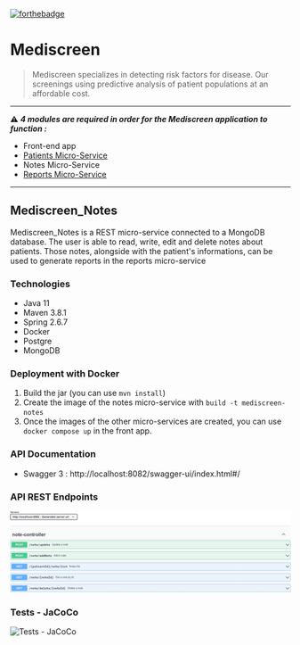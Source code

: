 [![forthebadge](https://forthebadge.com/images/badges/made-with-java.svg)](https://forthebadge.com) 

# Mediscreen
> Mediscreen specializes in detecting risk factors for disease. Our screenings using predictive analysis of patient populations at an affordable cost.
***
:warning: ***4 modules are required in order for the Mediscreen application to function :***
- Front-end app
- [Patients Micro-Service](https://github.com/gwnll/Mediscreen_Patients)
- Notes Micro-Service
- [Reports Micro-Service](https://github.com/gwnll/Mediscreen_Reports)
***
## Mediscreen_Notes
Mediscreen_Notes is a REST micro-service connected to a MongoDB database. The user is able to read, write, edit and delete notes about patients. Those notes, alongside with the patient's informations, can be used to generate reports in the reports micro-service

### Technologies
- Java 11
- Maven 3.8.1
- Spring 2.6.7
- Docker
- Postgre
- MongoDB

### Deployment with Docker
1) Build the jar (you can use ``mvn install``)
2) Create the image of the notes micro-service with ``build -t mediscreen-notes``
3) Once the images of the other micro-services are created, you can use ``docker compose up`` in the front app.

### API Documentation
- Swagger 3 : http://localhost:8082/swagger-ui/index.html#/

### API REST Endpoints
![API REST Endpoints](https://github.com/gwnll/Mediscreen_Notes/blob/main/note-controller.jpg)

### Tests - JaCoCo
![Tests - JaCoCo](https://github.com/gwnll/Mediscreen_Patients/blob/main/jacoco-notes.jpg)
